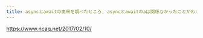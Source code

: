 ```yaml
---
title: asyncとawaitの由来を調べたところ, asyncとawaitのaは関係なかったことがわかりました, 英語はクソ - ncaq
---
```


https://www.ncaq.net/2017/02/10/

